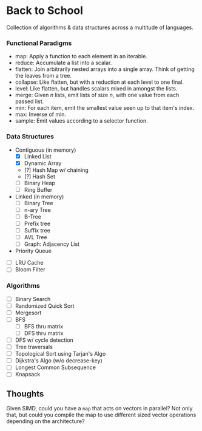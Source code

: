 # Back to School
Collection of algorithms & data structures across a multitude of languages.

### Functional Paradigms
- map: Apply a function to each element in an iterable.
- reduce: Accumulate a list into a scalar.
- flatten: Join arbitrarily nested arrays into a single array. Think of getting
  the leaves from a tree.
- collapse: Like flatten, but with a reduction at each level to one final.
- level: Like flatten, but handles scalars mixed in amongst the lists.
- merge: Given _n_ lists, emit lists of size _n_, with one value from each
  passed list.
- min: For each item, emit the smallest value seen up to that item's index.
- max: Inverse of min.
- sample: Emit values according to a selector function.

### Data Structures
* Contiguous (in memory)
    - [x] Linked List
    - [x] Dynamic Array
    - [?] Hash Map w/ chaining
    - [?] Hash Set
    - [ ] Binary Heap
    - [ ] Ring Buffer
* Linked (in memory)
    - [ ] Binary Tree
    - [ ] n-ary Tree
    - [ ] B-Tree
    - [ ] Prefix tree
    - [ ] Suffix tree
    - [ ] AVL Tree
    - [ ] Graph: Adjacency List
* Priority Queue
- [ ] LRU Cache
- [ ] Bloom Filter

### Algorithms
- [ ] Binary Search
- [ ] Randomized Quick Sort
- [ ] Mergesort
- [ ] BFS
  - [ ] BFS thru matrix
  - [ ] DFS thru matrix
- [ ] DFS w/ cycle detection
- [ ] Tree traversals
- [ ] Topological Sort using Tarjan's Algo
- [ ] Dijkstra's Algo (w/o decrease-key)
- [ ] Longest Common Subsequence
- [ ] Knapsack

## Thoughts
Given SIMD, could you have a `map` that acts on vectors in parallel? Not only
that, but could you compile the map to use different sized vector operations
depending on the architecture?
